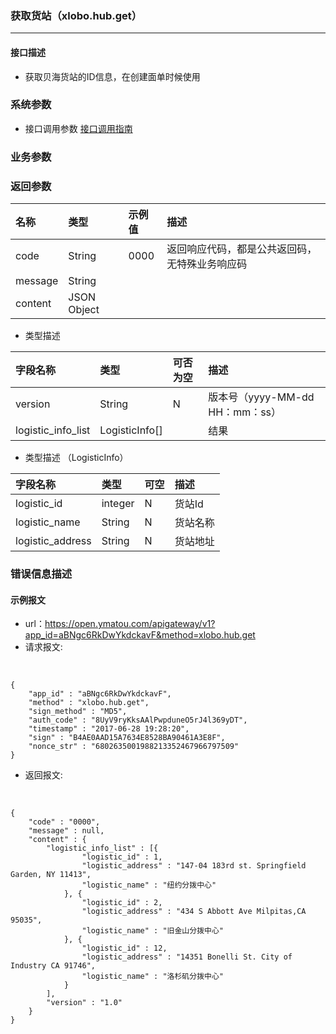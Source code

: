 ### 获取货站（xlobo.hub.get）

---

#### 接口描述

* 获取贝海货站的ID信息，在创建面单时候使用

### 系统参数

* 接口调用参数 [接口调用指南](/openapi/how-to-call-api.md)

### 业务参数


### 返回参数

| 名称 | 类型 | 示例值 | 描述 |
| :--- | :--- | :--- | :--- |
| code | String | 0000 | 返回响应代码，都是公共返回码，无特殊业务响应码 |
| message | String |  |  |
| content | JSON Object |  |  |



*  类型描述

| 字段名称 | 类型 | 可否为空 | 描述 |
| :--- | :--- | :--- | :--- |
| version | String | N | 版本号（yyyy-MM-dd HH：mm：ss） |
| logistic_info_list | LogisticInfo[] |  |结果  |



*  类型描述 （LogisticInfo）

| 字段名称 | 类型 | 可空 | 描述 |
| :--- | :--- | :--- | :--- |
| logistic_id | integer | N | 货站Id |
| logistic_name | String | N | 货站名称 |
| logistic_address | String | N | 货站地址 |


### 错误信息描述


#### 示例报文

* url：https://open.ymatou.com/apigateway/v1?app_id=aBNgc6RkDwYkdckavF&method=xlobo.hub.get
* 请求报文:    
<br  />

```
{
	"app_id" : "aBNgc6RkDwYkdckavF",
	"method" : "xlobo.hub.get",
	"sign_method" : "MD5",
	"auth_code" : "8UyV9ryKksAAlPwpduneO5rJ4l369yDT",
	"timestamp" : "2017-06-28 19:28:20",
	"sign" : "B4AE0AAD15A7634E8528BA90461A3E8F",
	"nonce_str" : "6802635001988213352467966797509"
}
```


* 返回报文:   
<br  />


```
{
	"code" : "0000",
	"message" : null,
	"content" : {
		"logistic_info_list" : [{
				"logistic_id" : 1,
				"logistic_address" : "147-04 183rd st. Springfield Garden, NY 11413",
				"logistic_name" : "纽约分拨中心"
			}, {
				"logistic_id" : 2,
				"logistic_address" : "434 S Abbott Ave Milpitas,CA 95035",
				"logistic_name" : "旧金山分拨中心"
			}, {
				"logistic_id" : 12,
				"logistic_address" : "14351 Bonelli St. City of Industry CA 91746",
				"logistic_name" : "洛杉矶分拨中心"
			}
		],
		"version" : "1.0"
	}
}
```